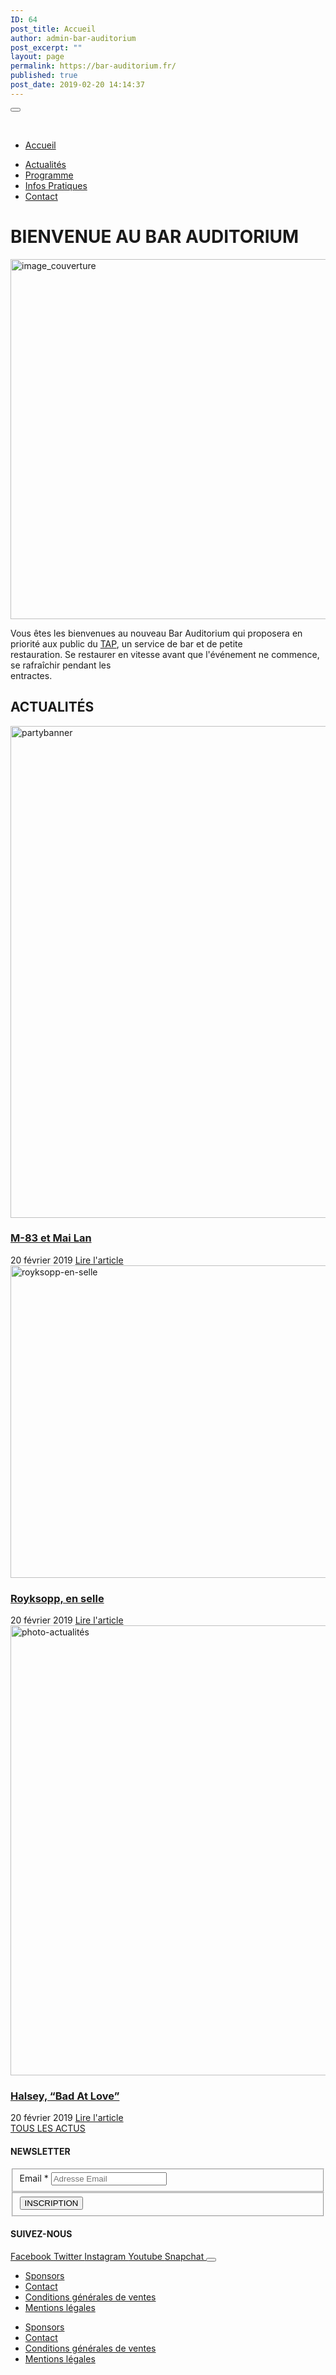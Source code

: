 ```yaml
---
ID: 64
post_title: Accueil
author: admin-bar-auditorium
post_excerpt: ""
layout: page
permalink: https://bar-auditorium.fr/
published: true
post_date: 2019-02-20 14:14:37
---
```

<button id="elementor-menu-toggle"></button>
				<nav itemtype="http://schema.org/SiteNavigationElement" itemscope="itemscope" id="elementor-navigation" role="navigation" aria-label="Elementor Menu">				
				<ul id="elementor-navmenu"><li><a href="https://bar-auditorium.fr/">Accueil</a></li>
<li><a href="https://bar-auditorium.fr/actualites-bar-auditorium/">Actualités</a></li>
<li><a href="https://bar-auditorium.fr/artistes/">Programme</a></li>
<li><a href="https://bar-auditorium.fr/infos-pratiques/">Infos Pratiques</a></li>
<li><a href="https://bar-auditorium.fr/contact/">Contact</a></li>
</ul>		
								</nav>
			<h1>BIENVENUE AU BAR AUDITORIUM</h1>		
										<img width="1024" height="576" src="https://bar-auditorium.fr/wp-content/uploads/2019/02/banblue-1024x576.jpg" alt="image_couverture" srcset="https://bar-auditorium.fr/wp-content/uploads/2019/02/banblue-1024x576.jpg 1024w, https://bar-auditorium.fr/wp-content/uploads/2019/02/banblue-300x169.jpg 300w, https://bar-auditorium.fr/wp-content/uploads/2019/02/banblue-768x432.jpg 768w, https://bar-auditorium.fr/wp-content/uploads/2019/02/banblue-1568x882.jpg 1568w" sizes="(max-width: 1024px) 100vw, 1024px" />											
		<p>Vous êtes les bienvenues au nouveau Bar Auditorium qui proposera en priorité aux public du <a href="https://barauditorium.tumblr.com/">TAP</a>, un service de bar et de petite<br />restauration. Se restaurer en vitesse avant que l'événement ne commence, se rafraîchir pendant les<br />entractes.</p>		
			<h2>ACTUALITÉS </h2>		
			<article>					
						<a href="https://bar-auditorium.fr/m-83-et-mai-lan-prets-a-danser/" title="M-83 et Mai Lan">
							<img width="1270" height="787" src="https://bar-auditorium.fr/wp-content/uploads/2019/02/partybanner.jpg" alt="partybanner" srcset="https://bar-auditorium.fr/wp-content/uploads/2019/02/partybanner.jpg 1270w, https://bar-auditorium.fr/wp-content/uploads/2019/02/partybanner-300x186.jpg 300w, https://bar-auditorium.fr/wp-content/uploads/2019/02/partybanner-768x476.jpg 768w, https://bar-auditorium.fr/wp-content/uploads/2019/02/partybanner-1024x635.jpg 1024w" sizes="(max-width: 1270px) 100vw, 1270px" />						</a>
							<h3>
							<a href="https://bar-auditorium.fr/m-83-et-mai-lan-prets-a-danser/" title="M-83 et Mai Lan">
					M-83 et Mai Lan				</a>
							</h3>
									20 février 2019								
				<a href="https://bar-auditorium.fr/m-83-et-mai-lan-prets-a-danser/"
				   title="Lire l'article">Lire l'article</a>
			<!-- .obfx-grid-col-content --></article><article>					
						<a href="https://bar-auditorium.fr/royksopp-en-selle/" title="Royksopp, en selle">
							<img width="759" height="500" src="https://bar-auditorium.fr/wp-content/uploads/2019/02/Röyksopp-1.jpg" alt="royksopp-en-selle" srcset="https://bar-auditorium.fr/wp-content/uploads/2019/02/Röyksopp-1.jpg 759w, https://bar-auditorium.fr/wp-content/uploads/2019/02/Röyksopp-1-300x198.jpg 300w" sizes="(max-width: 759px) 100vw, 759px" />						</a>
							<h3>
							<a href="https://bar-auditorium.fr/royksopp-en-selle/" title="Royksopp, en selle">
					Royksopp, en selle				</a>
							</h3>
									20 février 2019								
				<a href="https://bar-auditorium.fr/royksopp-en-selle/"
				   title="Lire l'article">Lire l'article</a>
			<!-- .obfx-grid-col-content --></article><article>					
						<a href="https://bar-auditorium.fr/halsey-bad-at-love/" title="Halsey, &#8220;Bad At Love&#8221;">
							<img width="1080" height="720" src="https://bar-auditorium.fr/wp-content/uploads/2019/02/photo-1505842465776-3b4953ca4f44.jpg" alt="photo-actualités" srcset="https://bar-auditorium.fr/wp-content/uploads/2019/02/photo-1505842465776-3b4953ca4f44.jpg 1080w, https://bar-auditorium.fr/wp-content/uploads/2019/02/photo-1505842465776-3b4953ca4f44-300x200.jpg 300w, https://bar-auditorium.fr/wp-content/uploads/2019/02/photo-1505842465776-3b4953ca4f44-768x512.jpg 768w, https://bar-auditorium.fr/wp-content/uploads/2019/02/photo-1505842465776-3b4953ca4f44-1024x683.jpg 1024w" sizes="(max-width: 1080px) 100vw, 1080px" />						</a>
							<h3>
							<a href="https://bar-auditorium.fr/halsey-bad-at-love/" title="Halsey, &#8220;Bad At Love&#8221;">
					Halsey, &#8220;Bad At Love&#8221;				</a>
							</h3>
									20 février 2019								
				<a href="https://bar-auditorium.fr/halsey-bad-at-love/"
				   title="Lire l'article">Lire l'article</a>
			<!-- .obfx-grid-col-content --></article><!-- .obfx-grid-container --><!-- .obfx-grid -->		
			<a href="https://bar-auditorium.fr/actualites/" role="button">
						TOUS LES ACTUS
					</a>
			<h4>NEWSLETTER</h4>		
			<form action="https://bar-auditorium.fr/wp-admin/admin-post.php" method="post" name="content-form-3e35599" id="content-form-3e35599"><input type="hidden" id="_wpnonce_newsletter" name="_wpnonce_newsletter" value="cf98ab8eb1" /><input type="hidden" name="_wp_http_referer" value="/wp-admin/admin-ajax.php" /><input type="hidden" name="action" value="content_form_submit" /><input type="hidden" name="form-type" value="newsletter" /><input type="hidden" name="form-builder" value="elementor" /><input type="hidden" name="post-id" value="71" /><input type="hidden" name="form-id" value="3e35599" />
        <fieldset>
            <label for="data[3e35599][email]"
				>
				Email *            </label>
			                    <input type="text" name="data[3e35599][email]" id="data[3e35599][email]"
						required="required"  placeholder="Adresse Email">
					        </fieldset>
		        <fieldset>
            <button type="submit" name="submit" value="submit-newsletter-3e35599">
	            INSCRIPTION                            </button>
        </fieldset>
		</form>		
			<h4>SUIVEZ-NOUS</h4>		
							<a href="https://www.facebook.com/barauditorium/" target="_blank" rel="noopener noreferrer">
					Facebook
				</a>
							<a href="" target="_blank" rel="noopener noreferrer">
					Twitter
				</a>
							<a href="" target="_blank" rel="noopener noreferrer">
					Instagram
				</a>
							<a href="" target="_blank" rel="noopener noreferrer">
					Youtube
				</a>
							<a href="" target="_blank" rel="noopener noreferrer">
					Snapchat
				</a>
						<button id="elementor-menu-toggle"></button>
				<nav itemtype="http://schema.org/SiteNavigationElement" itemscope="itemscope" id="elementor-navigation" role="navigation" aria-label="Elementor Menu">				
				<ul id="elementor-navmenu"><li><a href="https://bar-auditorium.fr/sponsors/">Sponsors</a></li>
<li><a href="https://bar-auditorium.fr/contact/">Contact</a></li>
<li><a href="https://bar-auditorium.fr/conditions-generales-de-ventes/">Conditions générales de ventes</a></li>
<li><a href="https://bar-auditorium.fr/mentions-legales/">Mentions légales</a></li>
</ul>		
								</nav>
		<nav itemtype="http://schema.org/SiteNavigationElement" itemscope="itemscope" id="cbp-hsmenu-wrapper">
				<ul id="mega-menu"><li><a href="https://bar-auditorium.fr/sponsors/">Sponsors</a></li>
<li><a href="https://bar-auditorium.fr/contact/">Contact</a></li>
<li><a href="https://bar-auditorium.fr/conditions-generales-de-ventes/">Conditions générales de ventes</a></li>
<li><a href="https://bar-auditorium.fr/mentions-legales/">Mentions légales</a></li>
</ul>			
		</nav>